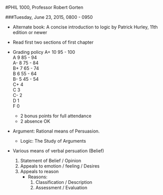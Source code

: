 #PHIL 1000, Professor Robert Gorten

###Tuesday, June 23, 2015, 0800 - 0950

* Alternate book: A concise introduction to logic by Patrick Hurley,
	11th edition or newer
	
* Read first two sections of first chapter

* Grading policy
	A+  10  95 - 100  
	A    9  85 - 94  
	A-   8  75 - 84  
	B+   7  65 - 74  
	B    6  55 - 64  
	B-   5  45 - 54  
	C+   4  
	C    3  
	C-   2  
	D    1  
	F    0  
	
	* 2 bonus points for full attendance
	* 2 absence OK

* Argument: Rational means of Persuasion.
	* Logic: The Study of Arguments
* Various means of verbal persuation (Belief)
	1. Statement of Belief / Opinion
	2. Appeals to emotion / feeling / Desires
	3. Appeals to reason
		* Reasons:
			1. Classification / Description
			2. Assessment / Evaluation
